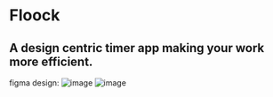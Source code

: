 # Floock
## A design centric timer app making your work more efficient.

figma design:
![image](https://github.com/amixaam/Floock/assets/60570885/ac362768-0815-4a8c-aad3-18ce3a448ddf)
![image](https://github.com/amixaam/Floock/assets/60570885/5c9896d3-ba35-4256-b319-b14d30ec925e)
